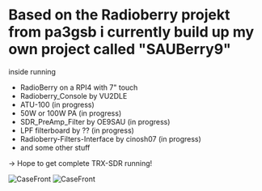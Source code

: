 # Based on the Radioberry projekt from pa3gsb i currently build up my own project called "SAUBerry9"

inside running
- RadioBerry on a RPI4 with 7" touch
- Radioberry_Console by VU2DLE
- ATU-100 (in progress)
- 50W or 100W PA (in progress)
- SDR_PreAmp_Filter by OE9SAU (in progress)
- LPF filterboard by ?? (in progress)
- Radioberry-Filters-Interface by cinosh07 (in progress)
- and some other stuff

-> Hope to get complete TRX-SDR running!

![CaseFront](/pics/front_draft.png)
![CaseFront](/pics/console.png)
